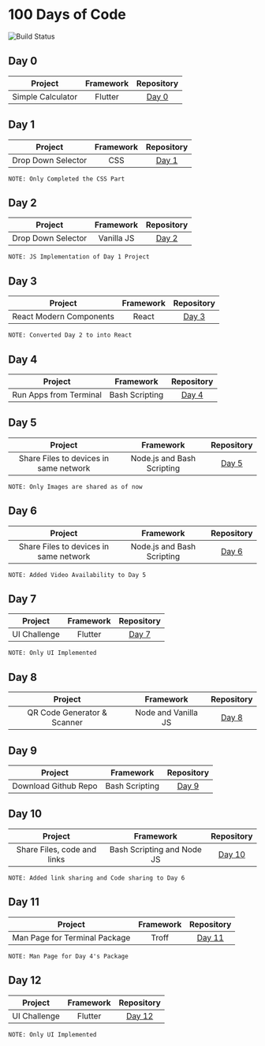 # 100 Days of Code

![Build Status](https://travis-ci.org/joemccann/dillinger.svg?branch=master)

## Day 0

|  Project | Framework  | Repository  |
| :------------: | :------------: | :------------: |
|   Simple Calculator |  Flutter |  [Day 0](https://github.com/shaheemMPM/100DaysOfCode/tree/master/Day_00http:// "Day 0") |


## Day 1

|  Project | Framework  | Repository  |
| :------------: | :------------: | :------------: |
|   Drop Down Selector |  CSS | [Day 1](https://github.com/shaheemMPM/100DaysOfCode/tree/master/Day_01 "Day 1") |

`NOTE: Only Completed the CSS Part`

## Day 2

|  Project | Framework  | Repository  |
| :------------: | :------------: | :------------: |
|   Drop Down Selector |  Vanilla JS | [Day 2](https://github.com/shaheemMPM/100DaysOfCode/tree/master/Day_02 "Day 2") |

`NOTE: JS Implementation of Day 1 Project`

## Day 3

|  Project | Framework  | Repository  |
| :------------: | :------------: | :------------: |
|   React Modern Components |  React | [Day 3](https://github.com/shaheemMPM/100DaysOfCode/tree/master/Day_03 "Day 3") |

`NOTE: Converted Day 2 to into React`

## Day 4

|  Project | Framework  | Repository  |
| :------------: | :------------: | :------------: |
| Run Apps from Terminal |  Bash Scripting | [Day 4](https://github.com/shaheemMPM/100DaysOfCode/tree/master/Day_04 "Day 4") |

## Day 5

|  Project | Framework  | Repository  |
| :------------: | :------------: | :------------: |
| Share Files to devices in same network |  Node.js and Bash Scripting | [Day 5](https://github.com/shaheemMPM/100DaysOfCode/tree/master/Day_05 "Day 5") |

`NOTE: Only Images are shared as of now`

## Day 6

|  Project | Framework  | Repository  |
| :------------: | :------------: | :------------: |
| Share Files to devices in same network |  Node.js and Bash Scripting | [Day 6](https://github.com/shaheemMPM/100DaysOfCode/tree/master/Day_06 "Day 6") |

`NOTE: Added Video Availability to Day 5`

## Day 7

|  Project | Framework  | Repository  |
| :------------: | :------------: | :------------: |
| UI Challenge |  Flutter | [Day 7](https://github.com/shaheemMPM/100DaysOfCode/tree/master/Day_07 "Day 7") |

`NOTE: Only UI Implemented`

## Day 8

|  Project | Framework  | Repository  |
| :------------: | :------------: | :------------: |
| QR Code Generator & Scanner |  Node and Vanilla JS | [Day 8](https://github.com/shaheemMPM/100DaysOfCode/tree/master/Day_08 "Day 8") |

## Day 9

|  Project | Framework  | Repository  |
| :------------: | :------------: | :------------: |
| Download Github Repo |  Bash Scripting | [Day 9](https://github.com/shaheemMPM/100DaysOfCode/tree/master/Day_09 "Day 9") |

## Day 10

|  Project | Framework  | Repository  |
| :------------: | :------------: | :------------: |
| Share Files, code and links |  Bash Scripting and Node JS| [Day 10](https://github.com/shaheemMPM/100DaysOfCode/tree/master/Day_10 "Day 10") |

`NOTE: Added link sharing and Code sharing to Day 6`

## Day 11

|  Project | Framework  | Repository  |
| :------------: | :------------: | :------------: |
| Man Page for Terminal Package |  Troff| [Day 11](https://github.com/shaheemMPM/100DaysOfCode/tree/master/Day_11 "Day 11") |

`NOTE: Man Page for Day 4's Package`

## Day 12

|  Project | Framework  | Repository  |
| :------------: | :------------: | :------------: |
| UI Challenge |  Flutter | [Day 12](https://github.com/shaheemMPM/100DaysOfCode/tree/master/Day_12 "Day 12") |

`NOTE: Only UI Implemented`